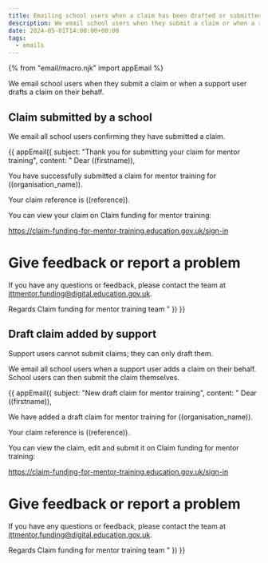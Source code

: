 ```yaml
---
title: Emailing school users when a claim has been drafted or submitted
description: We email school users when they submit a claim or when a support user drafts a claim on their behalf
date: 2024-05-01T14:00:00+00:00
tags:
  - emails
---
```


<!-- markdownlint-disable MD001 MD025 -->
{% from "email/macro.njk" import appEmail %}

We email school users when they submit a claim or when a support user drafts a claim on their behalf.

## Claim submitted by a school

We email all school users confirming they have submitted a claim.

{{ appEmail({
subject: "Thank you for submitting your claim for mentor training",
content: "
Dear ((firstname)),

You have successfully submitted a claim for mentor training for ((organisation_name)).

Your claim reference is ((reference)).

You can view your claim on Claim funding for mentor training:

https://claim-funding-for-mentor-training.education.gov.uk/sign-in

# Give feedback or report a problem

If you have any questions or feedback, please contact the team at ittmentor.funding@digital.education.gov.uk.

Regards
Claim funding for mentor training team
"
}) }}

## Draft claim added by support

Support users cannot submit claims; they can only draft them.

We email all school users when a support user adds a claim on their behalf. School users can then submit the claim themselves.

{{ appEmail({
subject: "New draft claim for mentor training",
content: "
Dear ((firstname)),

We have added a draft claim for mentor training for ((organisation_name)).

Your claim reference is ((reference)).

You can view the claim, edit and submit it on Claim funding for mentor training:

https://claim-funding-for-mentor-training.education.gov.uk/sign-in

# Give feedback or report a problem

If you have any questions or feedback, please contact the team at ittmentor.funding@digital.education.gov.uk.

Regards
Claim funding for mentor training team
"
}) }}

<!-- markdownlint-enable MD001 MD025 -->
